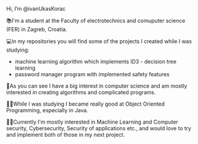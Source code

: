 Hi, I’m @ivanUkasKorac

📚I'm a student at the Faculty of electrotechnics and comuputer science (FER) in Zagreb, Croatia.

💻In my repositories you will find some of the projects I created while I was studying:
  - machine learning algorithm which implements ID3 - decision tree learning
  - password manager program with implemented safety features

🧮As you can  see I have a big interest in computer science and am mostly interested in creating algorithms and complicated programs.
 
👨‍💻While I was studying I became really good at Object Oriented Programming, especially in Java.

🧬🔐Currently I'm mostly interested in Machine Learning and Computer security, Cybersecurity, Security of applications etc., and would love to try and implement both of those in my next project.


<!---
ivanUkasKorac/ivanUkasKorac is a ✨ special ✨ repository because its `README.md` (this file) appears on your GitHub profile.
You can click the Preview link to take a look at your changes.
--->
